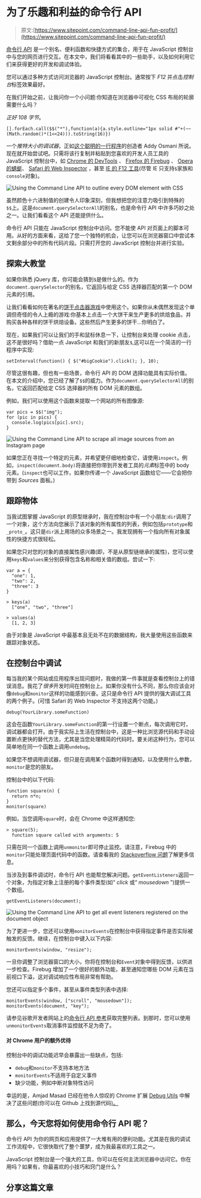 # 为了乐趣和利益的命令行 API

> 原文:[https://www.sitepoint.com/command-line-api-fun-profit/](https://www.sitepoint.com/command-line-api-fun-profit/)

[命令行 API](https://developers.google.com/web/tools/javascript/command-line/command-line-reference) 是一个别名、便利函数和快捷方式的集合，用于在 JavaScript 控制台中与您的网页进行交互。在本文中，我们将看看其中的一些助手，以及如何利用它们来获得更好的开发和调试体验。

您可以通过多种方式访问浏览器的 JavaScript 控制台。通常按下 *F12* 并点击*控制台*标签效果最好。

在我们开始之前，让我问你一个小问题:你知道在浏览器中可视化 CSS 布局的轮廓需要什么吗？

*正好 108 字节*。

```
[].forEach.call($$("*"),function(a){a.style.outline="1px solid #"+(~~(Math.random()*(1<<24))).toString(16)}) 
```

一个*推特大小的调试器*，正如[这个聪明的一行程序](https://gist.github.com/addyosmani/fd3999ea7fce242756b1)的创造者 Addy Osmani 所说。现在就开始尝试吧。只需将该行复制并粘贴到您喜欢的开发人员工具的 JavaScript 控制台中，如 [Chrome 的 DevTools](https://developer.chrome.com/devtools/docs/commandline-api) 、 [Firefox 的 Firebug](https://getfirebug.com/wiki/index.php/Command_Line_API) 、 [Opera 的蜻蜓](http://www.opera.com/dragonfly/documentation/console/)、 [Safari 的 Web Inspector](https://developer.apple.com/library/mac/documentation/AppleApplications/Conceptual/Safari_Developer_Guide/Console/Console.html) ，甚至 [IE 的 F12 工具](https://msdn.microsoft.com/en-us/library/gg589530)(尽管 IE 只支持`$`家族和`console`对象)。

![Using the Command Line API to outline every DOM element with CSS](../Images/4a2cdb7bca09246c3c92919fd3bd44ad.png)

虽然颜色十六进制值的创建令人印象深刻，但我想把您的注意力吸引到特殊的`$$`上。这是`document.querySelectorAll`的别名，也是命令行 API 中许多巧妙之处之一。让我们看看这个 API 还能提供什么。

命令行 API 只能在 JavaScript 控制台中访问。您不能使 API 对页面上的脚本可用。从好的方面来看，这给了您一个独特的机会，让您可以在浏览器窗口中尝试本文剩余部分中的所有代码片段。只需打开您的 JavaScript 控制台并进行实验。

## 探索大教堂

如果你熟悉 jQuery 库，你可能会猜到`$`是做什么的。作为`document.querySelector`的别名，它返回与给定 CSS 选择器匹配的第一个 DOM 元素的引用。

让我们看看如何在著名的[饼干点击器游戏](http://orteil.dashnet.org/cookieclicker/)中使用这个。如果你从未偶然发现这个单调但奇怪的令人上瘾的游戏:你基本上点击一个大饼干来生产更多的烘焙食品，并购买各种各样的饼干烘焙设备。这些然后产生更多的饼干…你明白了。

现在，如果我们可以让我们的手和鼠标休息一下，让控制台来处理 cookie 点击，这不是很好吗？借助一点 JavaScript 和我们的新朋友`$`,这可以在一个简洁的一行程序中实现:

```
setInterval(function() { $("#bigCookie").click(); }, 10); 
```

尽管这很有趣，但也有一些场景，命令行 API 的 DOM 选择功能具有实际价值。在本文的介绍中，您已经了解了`$$`的威力。作为`document.querySelectorAll`的别名，它返回匹配给定 CSS 选择器的所有 DOM 元素的数组。

例如，我们可以使用这个函数来提取一个网站的所有图像源:

```
var pics = $$("img");
for (pic in pics) {
  console.log(pics[pic].src);
} 
```

![Using the Command Line API to scrape all image sources from an Instagram page](../Images/37d1eda0bcc33302667b2a76eec9710d.png)

如果您正在寻找一个特定的元素，并希望更仔细地检查它，请使用`inspect`。例如，`inspect(document.body)`将直接把你带到开发者工具的*元素*标签中的 body 元素。(`inspect`也可以工作，如果你传递一个 JavaScript 函数给它——它会把你带到 *Sources* 面板。)

## 跟踪物体

当我试图掌握 JavaScript 的原型继承时，我在控制台中有一个小朋友:`dir`调用了一个对象，这个方法向您展示了该对象的所有属性的列表，例如包括`prototype`和`_proto_`。这只是`dir`派上用场的众多场景之一。我发现拥有一个指向所有对象属性的快捷方式很轻松。

如果您只对您的对象的直接属性感兴趣(即，不是从原型链继承的属性)，您可以使用`keys`和`values`来分别获得包含名称和相关值的数组。尝试一下:

```
var a = {
  "one": 1,
  "two": 2,
  "three": 3
}

> keys(a)
  ["one", "two", "three"]

> values(a)
  [1, 2, 3] 
```

由于对象是 JavaScript 中最基本且无处不在的数据结构，我大量使用这些函数来跟踪对象状态。

## 在控制台中调试

每当我的某个网站或应用程序出现问题时，我做的第一件事就是查看控制台上的错误消息。我花了*很多*开发时间在控制台上。如果你没有什么不同，那么你应该会对像`debug`和`monitor`这样的功能感到兴奋。这只是命令行 API 提供的强大调试工具的两个例子。(可惜 Safari 的 Web Inspector 不支持这两个功能。)

```
debug(YourLibrary.someFunction) 
```

这会在函数`YourLibrary.someFunction`的第一行设置一个断点，每次调用它时，调试器都会打开。由于我实际上生活在控制台中，这是一种比浏览源代码和手动设置断点更快的替代方法，尤其是当您处理精简的代码时。要关闭这种行为，您可以简单地在同一个函数上调用`undebug`。

如果您不想调用调试器，但只是在调用某个函数时得到通知，以及使用什么参数，`monitor`是您的朋友。

控制台中的以下代码:

```
function square(n) {
  return n*n;
}
monitor(square) 
```

例如，当您调用`square`时，会在 Chrome 中这样通知您:

```
> square(5);
  function square called with arguments: 5 
```

只需在同一个函数上调用`unmonitor`即可停止监控。请注意，Firebug 中的`monitor`只能处理页面代码中的函数。请查看我的 [Stackoverflow 问题](http://stackoverflow.com/questions/32629332/no-logging-when-using-monitor-in-firebug)了解更多信息。

当涉及到事件调试时，命令行 API 也能帮您解决问题。`getEventListeners`返回一个对象，为指定对象上注册的每个事件类型(如“ *click* 或“ *mousedown* ”)提供一个数组。

```
getEventListeners(document); 
```

![Using the Command Line API to get all event listeners registered on the document object](../Images/1f74a8b99e42fea1bcfa05c784bee947.png)

为了更进一步，您还可以使用`monitorEvents`在控制台中获得指定事件是否实际被触发的反馈。继续，在控制台中键入以下内容:

```
monitorEvents(window, "resize"); 
```

一旦你调整了浏览器窗口的大小，你将在控制台和`Event`对象中得到反馈，以供进一步检查。Firebug 增加了一个很好的额外功能，甚至通知您哪些 DOM 元素在当前视口下溢，这对调试响应性布局非常有帮助。

您还可以指定多个事件，甚至从事件类型列表中选择:

```
monitorEvents(window, ["scroll", "mousedown"]);
monitorEvents(document, "key"); 
```

请参见谷歌开发者网站上的[命令行 API 参考](https://developers.google.com/web/tools/javascript/command-line/command-line-reference#monitoreventsobject-events)获取完整列表。到那时，您可以使用`unmonitorEvents`取消事件监控就不足为奇了。

#### 对 Chrome 用户的额外优待

控制台中的调试功能迟早会暴露出一些缺点，包括:

*   `debug`和`monitor`不支持本地方法
*   `monitorEvents`不适用于自定义事件
*   缺少功能，例如中断对象特性访问

幸运的是，Amjad Masad 已经在他令人惊叹的 Chrome 扩展 [Debug Utils](https://chrome.google.com/webstore/detail/debug-utils/djailkkojeahmihdpcelmmobkpepmkcl) 中解决了这些问题(你可以在 Github 上找到源代码[)。](https://github.com/amasad/debug_utils)

## 那么，今天您将如何使用命令行 API 呢？

命令行 API 为你的网页和应用提供了一大堆有用的便利功能。尤其是在我的调试工作流程中，它很快取代了整个噩梦，成为我最喜欢的工具之一。

JavaScript 控制台是一个强大的工具，你可以在任何主流浏览器中访问它。你在用吗？如果有，你最喜欢的小技巧和窍门是什么？

## 分享这篇文章